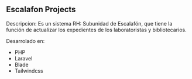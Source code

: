 ## Escalafon Projects

Descripcion:
Es un sistema RH: Subunidad de Escalafón, que tiene la función de actualizar los expedientes de los laboratoristas y bibliotecarios.

Desarrolado en:
- PHP
- Laravel
- Blade
- Tailwindcss